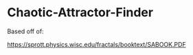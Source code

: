 # Chaotic-Attractor-Finder

Based off of:

https://sprott.physics.wisc.edu/fractals/booktext/SABOOK.PDF
